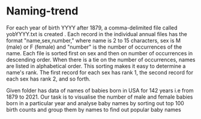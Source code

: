 # Naming-trend

For each year of birth YYYY after 1879, a comma-delimited file called yobYYYY.txt is created . Each record in the individual annual files has the format "name,sex,number," where name is 2 to 15 characters, sex is M (male) or F (female) and "number" is the number of occurrences of the name. Each file is sorted first on sex and then on number of occurrences in descending order. When there is a tie on the number of occurrences, names are listed in alphabetical order. This sorting makes it easy to determine a name's rank. The first record for each sex has rank 1, the second record for each sex has rank 2, and so forth.

Given folder has data of names of babies born in USA for 142 years i.e from 1879 to 2021. Our task is to visualise the number of male and female babies born in a particular year and analyse baby names by  sorting out top 100 birth counts and group them by names to find out popular baby names
